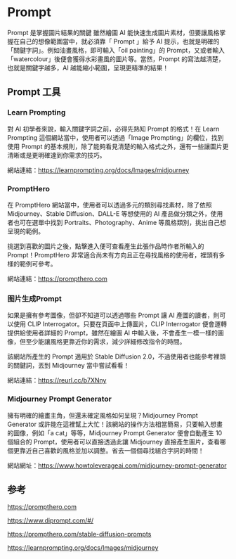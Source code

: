 # Prompt

Prompt 是掌握圖片結果的關鍵
雖然繪圖 AI 能快速生成圖片素材，但要讓風格掌握在自己的想像範圍當中，就必須靠「 Prompt 」給予 AI 提示，也就是明確的「關鍵字詞」。例如油畫風格，即可輸入「oil painting」的 Prompt，又或者輸入「watercolour」後便會獲得水彩畫風的圖片等。當然，Prompt 的寫法越清楚，也就是關鍵字越多，AI 越能縮小範圍，呈現更精準的結果！


## Prompt 工具

### Learn Prompting

對 AI 初學者來說，輸入關鍵字詞之前，必得先熟知 Prompt 的格式！在 Learn Prompting 這個網站當中，使用者可以透過「Image Prompting」的欄位，找到使用 Prompt 的基本規則，除了能夠看見清楚的輸入格式之外，還有一些讓圖片更清晰或是更明確達到你需求的技巧。

網站連結：https://learnprompting.org/docs/Images/midjourney


### PromptHero

在 PromptHero 網站當中，使用者可以透過多元的類別尋找素材，除了依照 Midjourney、Stable Diffusion、DALL-E 等想使用的 AI 產品做分類之外，使用者也可在選單中找到 Portraits、Photography、Anime 等風格類別，挑出自己想呈現的範例。

挑選到喜歡的圖片之後，點擊進入便可查看產生此張作品時作者所輸入的 Prompt！PromptHero 非常適合尚未有方向且正在尋找風格的使用者，裡頭有多樣的範例可參考。

網站連結：https://prompthero.com


### 图片生成Prompt

如果是擁有參考圖像，但卻不知道可以透過哪些 Prompt 讓 AI 產圖的讀者，則可以使用 CLIP Interrogator。只要在頁面中上傳圖片，CLIP Interrogator 便會運轉提供給使用者詳細的 Prompt，雖然在繪圖 AI 中輸入後，不會產生一模一樣的圖像，但至少能讓風格更靠近你的需求，減少詳細修改指令的時間。

該網站所產生的 Prompt 適用於 Stable Diffusion 2.0，不過使用者也能參考裡頭的關鍵詞，丟到 Midjourney 當中嘗試看看！

網站連結：https://reurl.cc/b7XNny

### Midjourney Prompt Generator

擁有明確的繪畫主角，但還未確定風格如何呈現？Midjourney Prompt Generator 或許能在這裡幫上大忙！該網站的操作方法相當簡易，只要輸入想畫的圖像，例如「a cat」等等，Midjourney Prompt Generator 便會自動產生 10 個組合的 Prompt，使用者可以直接透過此讓 Midjourney 直接產生圖片，查看哪個更靠近自己喜歡的風格並加以調整。省去一個個尋找組合字詞的時間！

網站網址：https://www.howtoleverageai.com/midjourney-prompt-generator

## 参考

https://prompthero.com

https://www.diprompt.com/#/

https://prompthero.com/stable-diffusion-prompts

https://learnprompting.org/docs/Images/midjourney








